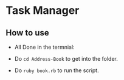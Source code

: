 # Task Manager

## How to use ##

- All Done in the termnial:

- Do `cd Address-Book` to get into the folder.

- Do `ruby book.rb` to run the script.